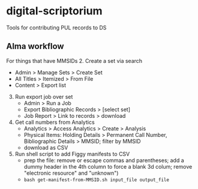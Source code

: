 # digital-scriptorium
Tools for contributing PUL records to DS

## Alma workflow
For things that have MMSIDs
2. Create a set via search
   - Admin > Manage Sets > Create Set
   - All Titles > Itemized > From File
   - Content > Export list
3. Run export job over set
   - Admin > Run a Job
   - Export Bibliographic Records > [select set]
   - Job Report > Link to records > download
4. Get call numbers from Analytics
   - Analytics > Access Analytics > Create > Analysis
   - Physical Items: Holding Details > Permanent Call Number, Bibliographic Details > MMSID; filter by MMSID
   - download as CSV
5. Run shell script to add Figgy manifests to CSV
   - prep the file: remove or escape commas and parentheses; add a dummy header in the 4th column to force a blank 3d colum; remove "electronic resource" and "unknown")
   - `bash get-manifest-from-MMSID.sh input_file output_file`
